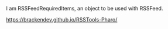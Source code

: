I am RSSFeedRequiredItems, an object to be used with RSSFeed.

<https://brackendev.github.io/RSSTools-Pharo/>
